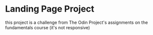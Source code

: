 # Landing Page Project
this project is a challenge from The Odin Project's assignments on the fundamentals course (it's not responsive)
